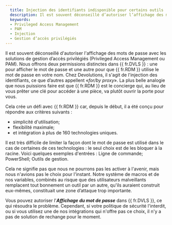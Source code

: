 ```yaml
---
  title: Injection des identifiants indisponible pour certains outils
  description: Il est souvent déconseillé d’autoriser l’affichage des mots de passe avec les solutions de gestion d’accès privilégiés (Privileged Access Management ou PAM).
  keywords:
  - Privileged Access Management
  - PAM
  - Injection
  - Gestion d’accès privilégiés
---
```

Il est souvent déconseillé d'autoriser l'affichage des mots de passe avec les solutions de gestion d’accès privilégiés (Privileged Access Management ou PAM). Nous offrons deux permissions distinctes dans {{ fr.DVLS }} : une pour afficher le mot de passe et une autre pour que {{ fr.RDM }} utilise le mot de passe en votre nom. Chez Devolutions, il s'agit de l'injection des identifiants, ce que d’autres appellent «*for/by proxy*». La plus belle analogie que nous puissions faire est que {{ fr.RDM }} est le concierge qui, au lieu de vous prêter une clé pour accéder à une pièce, va plutôt ouvrir la porte pour vous. 

Cela crée un défi avec {{ fr.RDM }} car, depuis le début, il a été conçu pour répondre aux critères suivants : 
* simplicité d'utilisation; 
* flexibilité maximale; 
* et intégration à plus de 160 technologies uniques. 

Il est très difficile de limiter la façon dont le mot de passe est utilisé dans le cas de certaines de ces technologies : le seul choix est de les bloquer à la racine. Voici quelques exemples d'entrées : Ligne de commande; PowerShell; Outils de gestion. 

Cela ne signifie pas que nous ne pourrons pas les activer à l'avenir, mais nous n'avions pas le choix pour l'instant. Notre système de macros et de nos variables, combinés au risque que des utilisateurs malveillants remplacent tout bonnement un outil par un autre, qu'ils auraient construit eux-mêmes, constituait une zone d’attaque trop importante. 

Vous pouvez autoriser l'***Affichage du mot de passe*** dans {{ fr.DVLS }}, ce qui résoudra le problème. Cependant, si votre politique de sécurité l'interdit, ou si vous utilisez une de nos intégrations qui n'offre pas ce choix, il n'y a pas de solution de rechange pour le moment.
